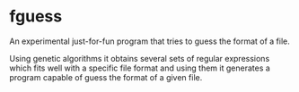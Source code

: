# fguess
An experimental just-for-fun program that tries to guess the format of a file.

Using genetic algorithms it obtains several sets of regular expressions which fits well
with a specific file format and using them it generates a program capable of guess the format
of a given file.
